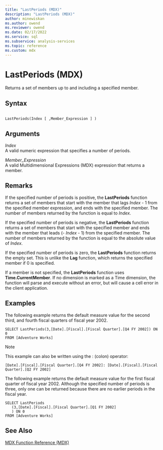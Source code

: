 ```yaml
---
title: "LastPeriods (MDX)"
description: "LastPeriods (MDX)"
author: minewiskan
ms.author: owend
ms.reviewer: owend
ms.date: 02/17/2022
ms.service: sql
ms.subservice: analysis-services
ms.topic: reference
ms.custom: mdx
---
```

# LastPeriods (MDX)


  Returns a set of members up to and including a specified member.  
  
## Syntax  
  
```  
  
LastPeriods(Index [ ,Member_Expression ] )  
```  
  
## Arguments  
 *Index*  
 A valid numeric expression that specifies a number of periods.  
  
 *Member_Expression*  
 A valid Multidimensional Expressions (MDX) expression that returns a member.  
  
## Remarks  
 If the specified number of periods is positive, the **LastPeriods** function returns a set of members that start with the member that lags *Index* - 1 from the specified member expression, and ends with the specified member. The number of members returned by the function is equal to *Index*.  
  
 If the specified number of periods is negative, the **LastPeriods** function returns a set of members that start with the specified member and ends with the member that leads (- *Index* - 1) from the specified member. The number of members returned by the function is equal to the absolute value of *Index*.  
  
 If the specified number of periods is zero, the **LastPeriods** function returns the empty set. This is unlike the **Lag** function, which returns the specified member if 0 is specified.  
  
 If a member is not specified, the **LastPeriods** function uses **Time.CurrentMember**. If no dimension is marked as a Time dimension, the function will parse and execute without an error, but will cause a cell error in the client application.  
  
## Examples  
 The following example returns the default measure value for the second third, and fourth fiscal quarters of fiscal year 2002.  
  
```  
SELECT LastPeriods(3,[Date].[Fiscal].[Fiscal Quarter].[Q4 FY 2002]) ON 0  
FROM [Adventure Works]  
```  
  
> [!NOTE]  
>  This example can also be written using the : (colon) operator:  
>   
>  `[Date].[Fiscal].[Fiscal Quarter].[Q4 FY 2002]: [Date].[Fiscal].[Fiscal Quarter].[Q2 FY 2002]`  
  
 The following example returns the default measure value for the first fiscal quarter of fiscal year 2002. Although the specified number of periods is three, only one can be returned because there are no earlier periods in the fiscal year.  
  
```  
SELECT LastPeriods  
   (3,[Date].[Fiscal].[Fiscal Quarter].[Q1 FY 2002]  
   ) ON 0  
FROM [Adventure Works]  
```  
  
## See Also  
 [MDX Function Reference &#40;MDX&#41;](../mdx/mdx-function-reference-mdx.md)  
  
  
